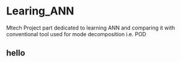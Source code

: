 # Learing_ANN
Mtech Project part dedicated to learning ANN and comparing it with conventional tool used for mode decomposition i.e. POD


## hello
